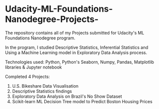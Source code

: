 # Udacity-ML-Foundations-Nanodegree-Projects-
The repository contains all of my Projects submitted for Udacity's ML Foundations Nanodegree program.

In the program, I studied Descriptive Statistics, Inferential Statistics and Using a Machine Learning model in Exploratory Data Analysis process.

Technologies used: Python, Python's Seaborn, Numpy, Pandas, Matplotlib libraries & Jupyter notebook

Completed 4 Projects:
1. U.S. Bikeshare Data Visualisation
2. Descriptive Statistics findings
3. Exploratory Data Analysis on Brazil's No Show Dataset
4. Scikit-learn ML Decision Tree model to Predict Boston Housing Prices
